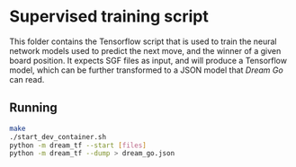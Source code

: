 # Supervised training script

This folder contains the Tensorflow script that is used to train the neural network models used to predict the next move, and the winner of a given board position. It expects SGF files as input, and will produce a Tensorflow model, which can be further transformed to a JSON model that _Dream Go_ can read.

## Running

```bash
make
./start_dev_container.sh
python -m dream_tf --start [files]
python -m dream_tf --dump > dream_go.json
```
